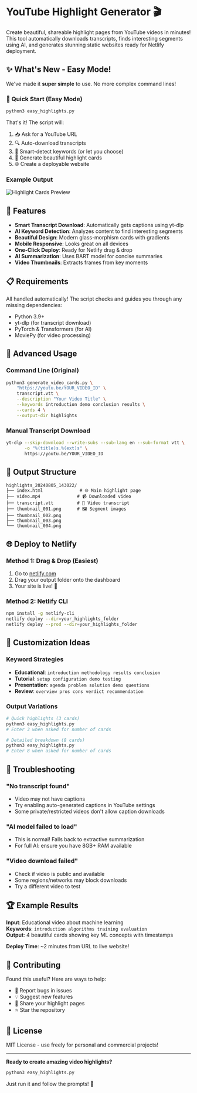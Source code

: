 # YouTube Highlight Generator 🎬

Create beautiful, shareable highlight pages from YouTube videos in minutes! This tool automatically downloads transcripts, finds interesting segments using AI, and generates stunning static websites ready for Netlify deployment.

## ✨ What's New - Easy Mode!

We've made it **super simple** to use. No more complex command lines!

### 🚀 Quick Start (Easy Mode)

```bash
python3 easy_highlights.py
```

That's it! The script will:
1. 📥 Ask for a YouTube URL
2. 🔍 Auto-download transcripts 
3. 🧠 Smart-detect keywords (or let you choose)
4. 🎨 Generate beautiful highlight cards
5. 🌐 Create a deployable website

### Example Output

![Highlight Cards Preview](https://via.placeholder.com/800x400/667eea/white?text=Beautiful+Highlight+Cards)

## 🎯 Features

- **Smart Transcript Download**: Automatically gets captions using yt-dlp
- **AI Keyword Detection**: Analyzes content to find interesting segments
- **Beautiful Design**: Modern glass-morphism cards with gradients
- **Mobile Responsive**: Looks great on all devices  
- **One-Click Deploy**: Ready for Netlify drag & drop
- **AI Summarization**: Uses BART model for concise summaries
- **Video Thumbnails**: Extracts frames from key moments

## 📋 Requirements

All handled automatically! The script checks and guides you through any missing dependencies:

- Python 3.9+
- yt-dlp (for transcript download)
- PyTorch & Transformers (for AI)
- MoviePy (for video processing)

## 🔧 Advanced Usage

### Command Line (Original)

```bash
python3 generate_video_cards.py \
    "https://youtu.be/YOUR_VIDEO_ID" \
    transcript.vtt \
    --description "Your Video Title" \
    --keywords introduction demo conclusion results \
    --cards 4 \
    --output-dir highlights
```

### Manual Transcript Download

```bash
yt-dlp --skip-download --write-subs --sub-lang en --sub-format vtt \
       -o "%(title)s.%(ext)s" \
       https://youtu.be/YOUR_VIDEO_ID
```

## 📁 Output Structure

```
highlights_20240805_143022/
├── index.html              # 🌐 Main highlight page
├── video.mp4              # 📹 Downloaded video
├── transcript.vtt         # 📄 Video transcript  
├── thumbnail_001.png      # 🖼️ Segment images
├── thumbnail_002.png
├── thumbnail_003.png
└── thumbnail_004.png
```

## 🌐 Deploy to Netlify

### Method 1: Drag & Drop (Easiest)
1. Go to [netlify.com](https://netlify.com)
2. Drag your output folder onto the dashboard
3. Your site is live! 🎉

### Method 2: Netlify CLI
```bash
npm install -g netlify-cli
netlify deploy --dir=your_highlights_folder
netlify deploy --prod --dir=your_highlights_folder
```

## 🎨 Customization Ideas

### Keyword Strategies
- **Educational**: `introduction methodology results conclusion`
- **Tutorial**: `setup configuration demo testing`  
- **Presentation**: `agenda problem solution demo questions`
- **Review**: `overview pros cons verdict recommendation`

### Output Variations
```bash
# Quick highlights (3 cards)
python3 easy_highlights.py
# Enter 3 when asked for number of cards

# Detailed breakdown (8 cards)  
python3 easy_highlights.py
# Enter 8 when asked for number of cards
```

## 🐛 Troubleshooting

### "No transcript found"
- Video may not have captions
- Try enabling auto-generated captions in YouTube settings
- Some private/restricted videos don't allow caption downloads

### "AI model failed to load"
- This is normal! Falls back to extractive summarization
- For full AI: ensure you have 8GB+ RAM available

### "Video download failed"
- Check if video is public and available
- Some regions/networks may block downloads
- Try a different video to test

## 🏆 Example Results

**Input**: Educational video about machine learning  
**Keywords**: `introduction algorithms training evaluation`  
**Output**: 4 beautiful cards showing key ML concepts with timestamps

**Deploy Time**: ~2 minutes from URL to live website!

## 🤝 Contributing

Found this useful? Here are ways to help:
- 🐛 Report bugs in issues
- 💡 Suggest new features  
- 🎨 Share your highlight pages
- ⭐ Star the repository

## 📝 License

MIT License - use freely for personal and commercial projects!

---

**Ready to create amazing video highlights?** 

```bash
python3 easy_highlights.py
```

Just run it and follow the prompts! 🚀